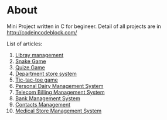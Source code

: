 # About

Mini Project written in C for begineer. Detail of all projects are in http://codeincodeblock.com/

List of articles:

 1. [Libray management](http://www.codeincodeblock.com/2011/03/mini-project-library-management-in-c.html)
 2. [Snake Game](http://www.codeincodeblock.com/2011/06/mini-projet-snake-game-in-c.html)
 3. [Quize Game](http://www.codeincodeblock.com/2011/06/mini-project-quiz-in-c.html)
 4. [Department store system](http://www.codeincodeblock.com/2011/06/mini-project-department-store-source.html)
 5. [Tic-tac-toe game](http://www.codeincodeblock.com/2011/06/mini-project-tic-tac-game-source-code.html)
 6. [Personal Dairy Management System](http://www.codeincodeblock.com/2012/06/school-project-personal-dairy.html)
 7. [Telecom Billing Management System](http://www.codeincodeblock.com/2012/06/telecom-billing-management-system-in-c.html)
 8. [Bank Management System](http://www.codeincodeblock.com/2012/06/codeblocks-project-bank-management.html)
 9. [Contacts Management](http://www.codeincodeblock.com/2011/09/contacts-manager-mini-project-in-c-with.html)
 10. [Medical Store Management System](http://www.codeincodeblock.com/2012/08/c-project-on-medical-store-management.html)

